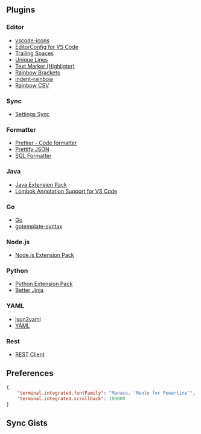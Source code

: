 ## Plugins

### Editor
- [vscode-icons](https://marketplace.visualstudio.com/items?itemName=vscode-icons-team.vscode-icons)
- [EditorConfig for VS Code](https://marketplace.visualstudio.com/items?itemName=editorconfig.editorconfig)
- [Trailing Spaces](https://marketplace.visualstudio.com/items?itemName=shardulm94.trailing-spaces)
- [Unique Lines](https://marketplace.visualstudio.com/items?itemName=bibhasdn.unique-lines)
- [Text Marker (Highligter)](https://marketplace.visualstudio.com/items?itemName=ryu1kn.text-marker)
- [Rainbow Brackets](https://marketplace.visualstudio.com/items?itemName=2gua.rainbow-brackets)
- [indent-rainbow](https://marketplace.visualstudio.com/items?itemName=oderwat.indent-rainbow)
- [Rainbow CSV](https://marketplace.visualstudio.com/items?itemName=mechatroner.rainbow-csv)

### Sync
- [Settings Sync](https://marketplace.visualstudio.com/items?itemName=shan.code-settings-sync)

### Formatter
- [Prettier - Code formatter](https://marketplace.visualstudio.com/items?itemName=esbenp.prettier-vscode)
- [Prettify JSON](https://marketplace.visualstudio.com/items?itemName=mohsen1.prettify-json)
- [SQL Formatter](https://marketplace.visualstudio.com/items?itemName=cymonk.sql-formatter)

### Java
- [Java Extension Pack](https://marketplace.visualstudio.com/items?itemName=vscjava.vscode-java-pack)
- [Lombok Annotation Support for VS Code](https://marketplace.visualstudio.com/items?itemName=gabrielbb.vscode-lombok)

### Go
- [Go](https://marketplace.visualstudio.com/items?itemName=golang.go)
- [gotemplate-syntax](https://marketplace.visualstudio.com/items?itemName=casualjim.gotemplate)

### Node.js
- [Node.js Extension Pack](https://marketplace.visualstudio.com/items?itemName=waderyan.nodejs-extension-pack)

### Python
- [Python Extension Pack](https://marketplace.visualstudio.com/items?itemName=donjayamanne.python-extension-pack)
- [Better Jinja](https://marketplace.visualstudio.com/items?itemName=samuelcolvin.jinjahtml)

### YAML
- [json2yaml](https://marketplace.visualstudio.com/items?itemName=tuxtina.json2yaml)
- [YAML](https://marketplace.visualstudio.com/items?itemName=redhat.vscode-yaml)

### Rest
- [REST Client](https://marketplace.visualstudio.com/items?itemName=humao.rest-client)


## Preferences

```json
{
    "terminal.integrated.fontFamily": "Manaco, 'Menlo for Powerline'",
    "terminal.integrated.scrollback": 100000
}
```


## Sync Gists

